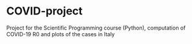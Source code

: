 # COVID-project
Project for the Scientific Programming course (Python), computation of COVID-19 R0 and plots of the cases in Italy
